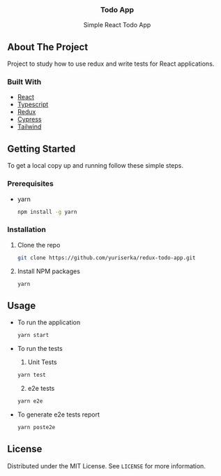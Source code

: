 <p align="center">
  <h3 align="center">Todo App</h3>
  <p align="center">
    Simple React Todo App
</p>

## About The Project

Project to study how to use redux and write tests for React applications.

### Built With

* [React](https://reactjs.org/)
* [Typescript](https://www.typescriptlang.org/)
* [Redux](https://redux.js.org/)
* [Cypress](https://www.cypress.io/)
* [Tailwind](https://tailwindcss.com/)

## Getting Started

To get a local copy up and running follow these simple steps.

### Prerequisites

* yarn
  ```sh
  npm install -g yarn
  ```

### Installation

1. Clone the repo
   ```sh
   git clone https://github.com/yuriserka/redux-todo-app.git
   ```
2. Install NPM packages
   ```sh
   yarn
   ```

## Usage

* To run the application

  ```sh
  yarn start
  ```

* To run the tests

  1. Unit Tests
    ```sh
    yarn test
    ```
  2. e2e tests
    ```sh
    yarn e2e
    ```

* To generate e2e tests report

  ```sh
  yarn poste2e
  ```

<!-- LICENSE -->
## License

Distributed under the MIT License. See `LICENSE` for more information.
